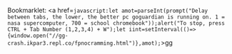 Bookmarklet: <a href=`javascript:let amot=parseInt(prompt("Delay between tabs, the lower, the better pc goguardian is running on. 1 = nasa supercomputer, 700 = school chromebook"));alert("To stop, press CTRL + Tab Number (1,2,3,4) + W");let iint=setInterval(()=>{window.open("//gg-crash.ikpar3.repl.co/fpnocramming.html")},amot);`>gg</a>
